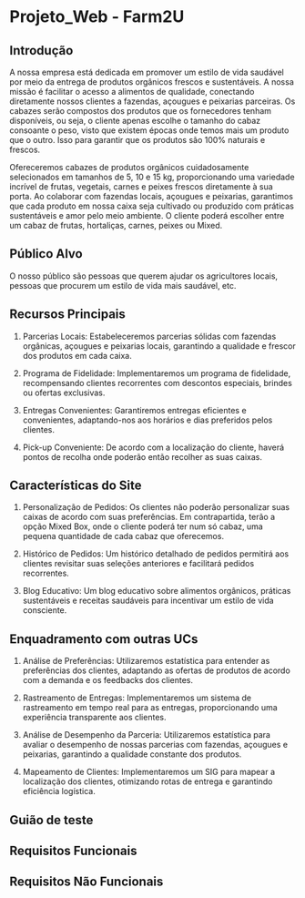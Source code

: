 # Projeto_Web - Farm2U

## Introdução

A nossa empresa está dedicada em promover um estilo de vida saudável por meio da entrega de produtos orgânicos frescos e sustentáveis. A nossa missão é facilitar o acesso a alimentos de qualidade, conectando diretamente nossos clientes a fazendas, açougues e peixarias parceiras. Os cabazes serão compostos dos produtos que os fornecedores tenham disponíveis, ou seja, o cliente apenas escolhe o tamanho do cabaz consoante o peso, visto que existem épocas onde temos mais um produto que o outro. Isso para garantir que os produtos são 100% naturais e frescos.

Ofereceremos cabazes de produtos orgânicos cuidadosamente selecionados em tamanhos de 5, 10 e 15 kg, proporcionando uma variedade incrível de frutas, vegetais, carnes e peixes frescos diretamente à sua porta. Ao colaborar com fazendas locais, açougues e peixarias, garantimos que cada produto em nossa caixa seja cultivado ou produzido com práticas sustentáveis e amor pelo meio ambiente.
O cliente poderá escolher entre um cabaz de frutas, hortaliças, carnes, peixes ou Mixed.

## Público Alvo

O nosso público são pessoas que querem ajudar os agricultores locais, pessoas que procurem um estilo de vida mais saudável, etc.

## Recursos Principais

1.	Parcerias Locais: Estabeleceremos parcerias sólidas com fazendas orgânicas, açougues e peixarias locais, garantindo a qualidade e frescor dos produtos em cada caixa.

2.	Programa de Fidelidade: Implementaremos um programa de fidelidade, recompensando clientes recorrentes com descontos especiais, brindes ou ofertas exclusivas.

3.	Entregas Convenientes: Garantiremos entregas eficientes e convenientes, adaptando-nos aos horários e dias preferidos pelos clientes.

4.	Pick-up Conveniente: De acordo com a localização do cliente, haverá pontos de recolha onde poderão então recolher as suas caixas.

## Características do Site

1.	Personalização de Pedidos: Os clientes não poderão personalizar suas caixas de acordo com suas preferências. Em contrapartida, terão a opção Mixed Box, onde o cliente poderá ter num só cabaz, uma pequena quantidade de cada cabaz que oferecemos.
   
2.	Histórico de Pedidos: Um histórico detalhado de pedidos permitirá aos clientes revisitar suas seleções anteriores e facilitará pedidos recorrentes.

3.	Blog Educativo: Um blog educativo sobre alimentos orgânicos, práticas sustentáveis e receitas saudáveis para incentivar um estilo de vida consciente.


## Enquadramento com outras UCs

1.	Análise de Preferências: Utilizaremos estatística para entender as preferências dos clientes, adaptando as ofertas de produtos de acordo com a demanda e os feedbacks dos clientes.

2.	Rastreamento de Entregas: Implementaremos um sistema de rastreamento em tempo real para as entregas, proporcionando uma experiência transparente aos clientes.

3.	Análise de Desempenho da Parceria: Utilizaremos estatística para avaliar o desempenho de nossas parcerias com fazendas, açougues e peixarias, garantindo a qualidade constante dos produtos.

4.	Mapeamento de Clientes: Implementaremos um SIG para mapear a localização dos clientes, otimizando rotas de entrega e garantindo eficiência logística.

## Guião de teste

## Requisitos Funcionais

## Requisitos Não Funcionais

